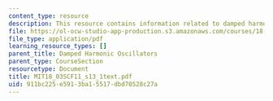 ```yaml
---
content_type: resource
description: This resource contains information related to damped harmonic oscillators.
file: https://ol-ocw-studio-app-production.s3.amazonaws.com/courses/18-03sc-differential-equations-fall-2011/911bc225e5913ba15517dbd70528c27a_MIT18_03SCF11_s13_1text.pdf
file_type: application/pdf
learning_resource_types: []
parent_title: Damped Harmonic Oscillators
parent_type: CourseSection
resourcetype: Document
title: MIT18_03SCF11_s13_1text.pdf
uid: 911bc225-e591-3ba1-5517-dbd70528c27a
---
```

